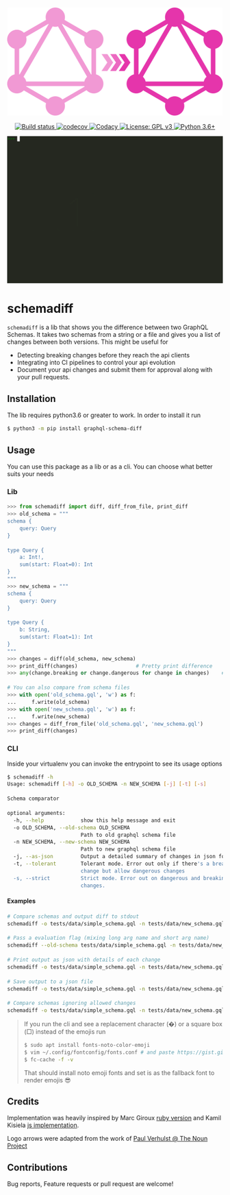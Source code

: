 <p align="center">
  <img src="https://raw.githubusercontent.com/Ambro17/graphql-schema-diff/master/images/logo.svg?sanitize=true" title="Logo">
</p>
<p align="center">
    <a href="https://travis-ci.com/Ambro17/graphql-schema-diff">
        <img alt="Build status" src="https://travis-ci.com/Ambro17/graphql-schema-diff.svg?branch=master">
    </a>
    <a href="https://codecov.io/gh/Ambro17/graphql-schema-diff">
        <img alt="codecov" src="https://codecov.io/gh/Ambro17/graphql-schema-diff/branch/master/graph/badge.svg">
    </a>
    <a href="https://www.codacy.com/manual/Ambro17/graphql-schema-diff?utm_source=github.com&amp;utm_medium=referral&amp;utm_content=Ambro17/graphql-schema-diff&amp;utm_campaign=Badge_Grade">
        <img alt="Codacy" src="https://api.codacy.com/project/badge/Grade/4e998e6c1f71468a93d0a34a41b554bb">
    </a>
    <a href="https://www.gnu.org/licenses/gpl-3.0">
        <img alt="License: GPL v3" src="https://img.shields.io/badge/License-GPLv3-blue.svg">
    </a>
    <a href="https://www.python.org/downloads/release/python-360/">
        <img alt="Python 3.6+" src="https://img.shields.io/badge/Python-3.6+-blue.svg">
    </a>
</p>
<p align="center">
  <img src="https://raw.githubusercontent.com/Ambro17/graphql-schema-diff/animations/images/usage.gif" title="Usage">
</p>

# schemadiff
`schemadiff` is a lib that shows you the difference between two GraphQL Schemas.
It takes two schemas from a string or a file and gives you a list of changes between both versions.
This might be useful for
*  Detecting breaking changes before they reach the api clients
*  Integrating into CI pipelines to control your api evolution
*  Document your api changes and submit them for approval along with your pull requests.

## Installation
The lib requires python3.6 or greater to work. In order to install it run
```bash
$ python3 -m pip install graphql-schema-diff
```

## Usage
You can use this package as a lib or as a cli. You can choose what better suits your needs

### Lib
```python
>>> from schemadiff import diff, diff_from_file, print_diff
>>> old_schema = """
schema {
    query: Query
} 

type Query {
    a: Int!,
    sum(start: Float=0): Int
}
"""
>>> new_schema = """
schema {
    query: Query
} 

type Query {
    b: String,
    sum(start: Float=1): Int
}
"""
>>> changes = diff(old_schema, new_schema)
>>> print_diff(changes)                   # Pretty print difference
>>> any(change.breaking or change.dangerous for change in changes)    # Check if there was any breaking or dangerous change

# You can also compare from schema files
>>> with open('old_schema.gql', 'w') as f:
...     f.write(old_schema)
>>> with open('new_schema.gql', 'w') as f:
...     f.write(new_schema)
>>> changes = diff_from_file('old_schema.gql', 'new_schema.gql')
>>> print_diff(changes)
```
### CLI
Inside your virtualenv you can invoke the entrypoint to see its usage options
```bash
$ schemadiff -h
Usage: schemadiff [-h] -o OLD_SCHEMA -n NEW_SCHEMA [-j] [-t] [-s]

Schema comparator

optional arguments:
  -h, --help            show this help message and exit
  -o OLD_SCHEMA, --old-schema OLD_SCHEMA
                        Path to old graphql schema file
  -n NEW_SCHEMA, --new-schema NEW_SCHEMA
                        Path to new graphql schema file
  -j, --as-json         Output a detailed summary of changes in json format
  -t, --tolerant        Tolerant mode. Error out only if there's a breaking
                        change but allow dangerous changes
  -s, --strict          Strict mode. Error out on dangerous and breaking
                        changes.
```
#### Examples
```bash
# Compare schemas and output diff to stdout
schemadiff -o tests/data/simple_schema.gql -n tests/data/new_schema.gql`

# Pass a evaluation flag (mixing long arg name and short arg name)
schemadiff --old-schema tests/data/simple_schema.gql -n tests/data/new_schema.gql --strict`

# Print output as json with details of each change
schemadiff -o tests/data/simple_schema.gql -n tests/data/new_schema.gql --as-json

# Save output to a json file
schemadiff -o tests/data/simple_schema.gql -n tests/data/new_schema.gql --as-json > changes.json

# Compare schemas ignoring allowed changes
schemadiff -o tests/data/simple_schema.gql -n tests/data/new_schema.gql -a allowlist.json
```

>If you run the cli and see a replacement character (�) or a square box (□) instead of the emojis run
>```bash
>$ sudo apt install fonts-noto-color-emoji
>$ vim ~/.config/fontconfig/fonts.conf # and paste https://gist.github.com/Ambro17/80bce76d07a6eb74323db2ca9b887263
>$ fc-cache -f -v
>```
>That should install noto emoji fonts and set is as the fallback font to render emojis 😎

## Credits
Implementation was heavily inspired by Marc Giroux [ruby version](https://github.com/xuorig/graphql-schema_comparator) 
and Kamil Kisiela [js implementation](https://github.com/kamilkisiela/graphql-inspector).

Logo arrows were adapted from the work of [Paul Verhulst @ The Noun Project](https://thenounproject.com/paulverhulst/)

## Contributions
Bug reports, Feature requests or pull request are welcome!
